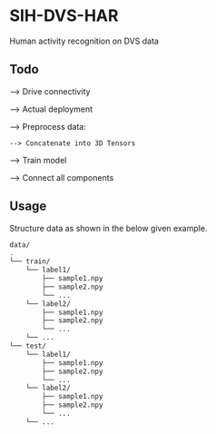# SIH-DVS-HAR

Human activity recognition on DVS data

## Todo

--> Drive connectivity

--> Actual deployment

--> Preprocess data:

	--> Concatenate into 3D Tensors

--> Train model

--> Connect all components

## Usage

Structure data as shown in the below given example.

```bash
data/
.
└── train/
	└── label1/
		├── sample1.npy
		├── sample2.npy
		└── ...
	└── label2/
		├── sample1.npy
		├── sample2.npy
		└── ...
	└── ...
└── test/
	└── label1/
		├── sample1.npy
		├── sample2.npy
		└── ...
	└── label2/
		├── sample1.npy
		├── sample2.npy
		└── ...		
	└── ...
```